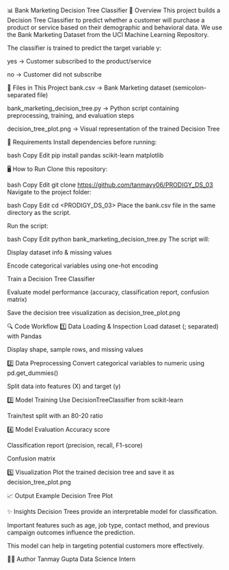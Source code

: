 📊 Bank Marketing Decision Tree Classifier
📌 Overview
This project builds a Decision Tree Classifier to predict whether a customer will purchase a product or service based on their demographic and behavioral data.
We use the Bank Marketing Dataset from the UCI Machine Learning Repository.

The classifier is trained to predict the target variable y:

yes → Customer subscribed to the product/service

no → Customer did not subscribe

📂 Files in This Project
bank.csv → Bank Marketing dataset (semicolon-separated file)

bank_marketing_decision_tree.py → Python script containing preprocessing, training, and evaluation steps

decision_tree_plot.png → Visual representation of the trained Decision Tree

📜 Requirements
Install dependencies before running:

bash
Copy
Edit
pip install pandas scikit-learn matplotlib

🖥️ How to Run
Clone this repository:

bash
Copy
Edit
git clone https://github.com/tanmayy06/PRODIGY_DS_03
Navigate to the project folder:

bash
Copy
Edit
cd <PRODIGY_DS_03>
Place the bank.csv file in the same directory as the script.

Run the script:

bash
Copy
Edit
python bank_marketing_decision_tree.py
The script will:

Display dataset info & missing values

Encode categorical variables using one-hot encoding

Train a Decision Tree Classifier

Evaluate model performance (accuracy, classification report, confusion matrix)

Save the decision tree visualization as decision_tree_plot.png

🔍 Code Workflow
1️⃣ Data Loading & Inspection
Load dataset (; separated) with Pandas

Display shape, sample rows, and missing values

2️⃣ Data Preprocessing
Convert categorical variables to numeric using pd.get_dummies()

Split data into features (X) and target (y)

3️⃣ Model Training
Use DecisionTreeClassifier from scikit-learn

Train/test split with an 80-20 ratio

4️⃣ Model Evaluation
Accuracy score

Classification report (precision, recall, F1-score)

Confusion matrix

5️⃣ Visualization
Plot the trained decision tree and save it as decision_tree_plot.png

📈 Output Example
Decision Tree Plot


✨ Insights
Decision Trees provide an interpretable model for classification.

Important features such as age, job type, contact method, and previous campaign outcomes influence the prediction.

This model can help in targeting potential customers more effectively.

👨‍💻 Author
Tanmay Gupta
Data Science Intern
